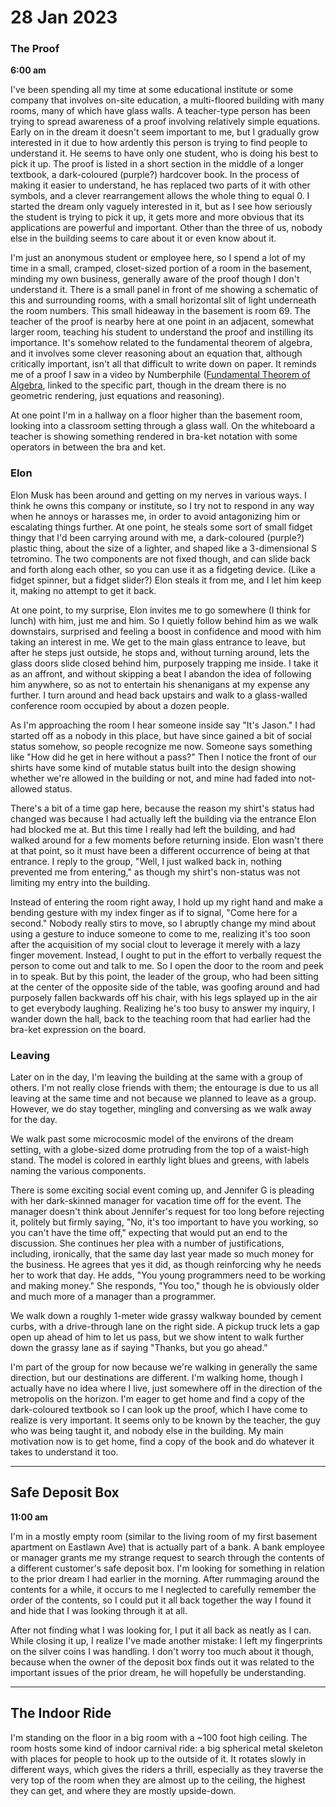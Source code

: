 # 28 Jan 2023

### The Proof

**6:00 am**

I've been spending all my time at some educational institute or some company that involves on-site education, a multi-floored building with many rooms, many of which have glass walls. A teacher-type person has been trying to spread awareness of a proof involving relatively simple equations. Early on in the dream it doesn't seem important to me, but I gradually grow interested in it due to how ardently this person is trying to find people to understand it. He seems to have only one student, who is doing his best to pick it up. The proof is listed in a short section in the middle of a longer textbook, a dark-coloured (purple?) hardcover book. In the process of making it easier to understand, he has replaced two parts of it with other symbols, and a clever rearrangement allows the whole thing to equal 0. I started the dream only vaguely interested in it, but as I see how seriously the student is trying to pick it up, it gets more and more obvious that its applications are powerful and important. Other than the three of us, nobody else in the building seems to care about it or even know about it.

I'm just an anonymous student or employee here, so I spend a lot of my time in a small, cramped, closet-sized portion of a room in the basement, minding my own business, generally aware of the proof though I don't understand it. There is a small panel in front of me showing a schematic of this and surrounding rooms, with a small horizontal slit of light underneath the room numbers. This small hideaway in the basement is room 69. The teacher of the proof is nearby here at one point in an adjacent, somewhat larger room, teaching his student to understand the proof and instilling its importance. It's somehow related to the fundamental theorem of algebra, and it involves some clever reasoning about an equation that, although critically important, isn't all that difficult to write down on paper. It reminds me of a proof I saw in a video by Numberphile ([Fundamental Theorem of Algebra](https://www.youtube.com/watch?v=shEk8sz1oOw&t=573s), linked to the specific part, though in the dream there is no geometric rendering, just equations and reasoning).

At one point I'm in a hallway on a floor higher than the basement room, looking into a classroom setting through a glass wall. On the whiteboard a teacher is showing something rendered in bra-ket notation with some operators in between the bra and ket.

### Elon

Elon Musk has been around and getting on my nerves in various ways. I think he owns this company or institute, so I try not to respond in any way when he annoys or harasses me, in order to avoid antagonizing him or escalating things further. At one point, he steals some sort of small fidget thingy that I'd been carrying around with me, a dark-coloured (purple?) plastic thing, about the size of a lighter, and shaped like a 3-dimensional S tetromino. The two components are not fixed though, and can slide back and forth along each other, so you can use it as a fidgeting device. (Like a fidget spinner, but a fidget slider?) Elon steals it from me, and I let him keep it, making no attempt to get it back.

At one point, to my surprise, Elon invites me to go somewhere (I think for lunch) with him, just me and him. So I quietly follow behind him as we walk downstairs, surprised and feeling a boost in confidence and mood with him taking an interest in me. We get to the main glass entrance to leave, but after he steps just outside, he stops and, without turning around, lets the glass doors slide closed behind him, purposely trapping me inside. I take it as an affront, and without skipping a beat I abandon the idea of following him anywhere, so as not to entertain his shenanigans at my expense any further. I turn around and head back upstairs and walk to a glass-walled conference room occupied by about a dozen people.

As I'm approaching the room I hear someone inside say "It's Jason." I had started off as a nobody in this place, but have since gained a bit of social status somehow, so people recognize me now. Someone says something like "How did he get in here without a pass?" Then I notice the front of our shirts have some kind of mutable status built into the design showing whether we're allowed in the building or not, and mine had faded into not-allowed status.

There's a bit of a time gap here, because the reason my shirt's status had changed was because I had actually left the building via the entrance Elon had blocked me at. But this time I really had left the building, and had walked around for a few moments before returning inside. Elon wasn't there at that point, so it must have been a different occurrence of being at that entrance. I reply to the group, "Well, I just walked back in, nothing prevented me from entering," as though my shirt's non-status was not limiting my entry into the building.

Instead of entering the room right away, I hold up my right hand and make a bending gesture with my index finger as if to signal, "Come here for a second." Nobody really stirs to move, so I abruptly change my mind about using a gesture to induce someone to come to me, realizing it's too soon after the acquisition of my social clout to leverage it merely with a lazy finger movement. Instead, I ought to put in the effort to verbally request the person to come out and talk to me. So I open the door to the room and peek in to speak. But by this point, the leader of the group, who had been sitting at the center of the opposite side of the table, was goofing around and had purposely fallen backwards off his chair, with his legs splayed up in the air to get everybody laughing. Realizing he's too busy to answer my inquiry, I wander down the hall, back to the teaching room that had earlier had the bra-ket expression on the board.

### Leaving

Later on in the day, I'm leaving the building at the same with a group of others. I'm not really close friends with them; the entourage is due to us all leaving at the same time and not because we planned to leave as a group. However, we do stay together, mingling and conversing as we walk away for the day.

We walk past some microcosmic model of the environs of the dream setting, with a globe-sized dome protruding from the top of a waist-high stand. The model is colored in earthly light blues and greens, with labels naming the various components.

There is some exciting social event coming up, and Jennifer G is pleading with her dark-skinned manager for vacation time off for the event. The manager doesn't think about Jennifer's request for too long before rejecting it, politely but firmly saying, "No, it's too important to have you working, so you can't have the time off," expecting that would put an end to the discussion. She continues her plea with a number of justifications, including, ironically, that the same day last year made so much money for the business. He agrees that yes it did, as though reinforcing why he needs her to work that day. He adds, "You young programmers need to be working and making money." She responds, "You too," though he is obviously older and much more of a manager than a programmer.

We walk down a roughly 1-meter wide grassy walkway bounded by cement curbs, with a drive-through lane on the right side. A pickup truck lets a gap open up ahead of him to let us pass, but we show intent to walk further down the grassy lane as if saying "Thanks, but you go ahead."

I'm part of the group for now because we're walking in generally the same direction, but our destinations are different. I'm walking home, though I actually have no idea where I live, just somewhere off in the direction of the metropolis on the horizon. I'm eager to get home and find a copy of the dark-coloured textbook so I can look up the proof, which I have come to realize is very important. It seems only to be known by the teacher, the guy who was being taught it, and nobody else in the building. My main motivation now is to get home, find a copy of the book and do whatever it takes to understand it too.

---

## Safe Deposit Box

**11:00 am**

I'm in a mostly empty room (similar to the living room of my first basement apartment on Eastlawn Ave) that is actually part of a bank. A bank employee or manager grants me my strange request to search through the contents of a different customer's safe deposit box. I'm looking for something in relation to the prior dream I had earlier in the morning. After rummaging around the contents for a while, it occurs to me I neglected to carefully remember the order of the contents, so I could put it all back together the way I found it and hide that I was looking through it at all.

After not finding what I was looking for, I put it all back as neatly as I can. While closing it up, I realize I've made another mistake: I left my fingerprints on the silver coins I was handling. I don't worry too much about it though, because when the owner of the deposit box finds out it was related to the important issues of the prior dream, he will hopefully be understanding.

---

## The Indoor Ride

I'm standing on the floor in a big room with a ~100 foot high ceiling. The room hosts some kind of indoor carnival ride: a big spherical metal skeleton with places for people to hook up to the outside of it. It rotates slowly in different ways, which gives the riders a thrill, especially as they traverse the very top of the room when they are almost up to the ceiling, the highest they can get, and where they are mostly upside-down.
